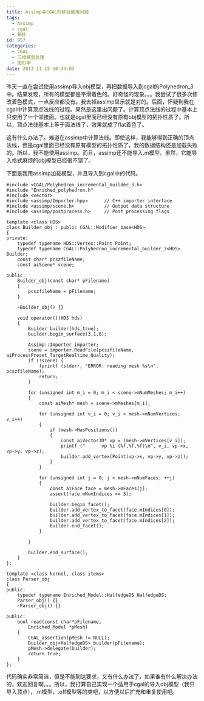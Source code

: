 ```yaml
---
title: Assimp与CGAL的联合使用问题
tags:
  - Assimp
  - cgal
  - 拓扑
id: 957
categories:
  - CGAL
  - 三维模型处理
  - 图形学
date: 2013-11-15 10:44:03
---
```


 昨天一直在尝试使用assimp导入obj模型，再把数据导入到cgal的Polyhedron_3中。结果发现，所有的模型都是平滑着色的。好奇怪的现象。。。我尝试了很多次修改着色模式，一点反应都没有。我去掉assimp显示就是对的。后面，怀疑到我在cgal中计算顶点法线的过程。果然是这里出问题了。计算顶点法线的过程中基本上只使用了一个邻接面。也就是cgal里面已经没有原有obj模型的拓扑性质了。所以，顶点法线基本上等于面法线了，效果就成了flat着色了。

 这有什么办法了。难道在assimp中计算法线。即使这样，我能够得到正确的顶点法线，但是cgal里面已经没有原有模型的拓扑性质了。我的数据结构还是加载失败的。所以，我不能使用assimp。而且，assimp还不能导入.m模型。虽然，它能导入格式麻烦的obj模型已经很不错了。

 下面是我用assimp加载模型，并且导入到cgal中的代码。

``` stylus
#include <CGAL/Polyhedron_incremental_builder_3.h>
#include "Enriched_polyhedron.h"
#include <vector>
#include <assimp/Importer.hpp>      // C++ importer interface
#include <assimp/scene.h>           // Output data structure
#include <assimp/postprocess.h>     // Post processing flags

template <class HDS>
class Builder_obj : public CGAL::Modifier_base<HDS>
{
private:
	typedef typename HDS::Vertex::Point Point;
	typedef typename CGAL::Polyhedron_incremental_builder_3<HDS> Builder;
	const char* pcszfileName;
	const aiScene* scene;

public:
	Builder_obj(const char* pFilename)
	{
		pcszfileName = pFilename;
	}

	~Builder_obj() {}

	void operator()(HDS hds)
	{
		Builder builder(hds,true);
		builder.begin_surface(3,1,6);

		Assimp::Importer importer;
		scene = importer.ReadFile(pcszfileName,  aiProcessPreset_TargetRealtime_Quality);
		if (!scene) {
			fprintf (stderr, "ERROR: reading mesh %s\n", pcszfileName);
			return;
		}

		for (unsigned int m_i = 0; m_i < scene->mNumMeshes; m_i++)
		{
			const aiMesh* mesh = scene->mMeshes[m_i];

			for (unsigned int v_i = 0; v_i < mesh->mNumVertices; v_i++) 
			{
				if (mesh->HasPositions())
				{
					const aiVector3D* vp = (mesh->mVertices[v_i]);
					printf ("      vp %i (%f,%f,%f)\n", v_i, vp->x, vp->y, vp->z);
					builder.add_vertex(Point(vp->x, vp->y, vp->z));
				}
			}

			for (unsigned int j = 0; j < mesh->mNumFaces; ++j)
			{
				const aiFace face = mesh->mFaces[j];
				assert(face.mNumIndices == 3);

				builder.begin_facet();
				builder.add_vertex_to_facet(face.mIndices[0]);
				builder.add_vertex_to_facet(face.mIndices[1]);
				builder.add_vertex_to_facet(face.mIndices[2]);
				builder.end_facet();
			}

		}

		builder.end_surface();
	}
};

template <class kernel, class items>
class Parser_obj
{
public:
	typedef typename Enriched_Model::HalfedgeDS HalfedgeDS;
	Parser_obj() {}
	~Parser_obj() {}

public:
	bool read(const char*pFilename,
		Enriched_Model *pMesh)
	{
		CGAL_assertion(pMesh != NULL);
		Builder_obj<HalfedgeDS> builder(pFilename);
		pMesh->delegate(builder);
		return true;
	}
};
```

 代码确实非常简洁，但是不能到达要求，又有什么办法了。如果谁有什么解决办法的，欢迎回复啊。。。所以，我打算自己实现一个适用于cgal的导入obj模型（我只导入顶点），.m模型，.off模型等的类吧，以方便以后扩充和重复使用吧。